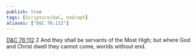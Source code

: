 ```yaml
---
publish: true
tags: [Scripture/DaC, noGraph]
aliases: ["D&C 76:112"]
---
```

[D&C 76:112](https://churchofjesuschrist.org/study/scriptures/dc-testament/dc/76?lang=eng&id=p112#p112) 2 And they shall be servants of the Most High; but where God and Christ dwell they cannot come, worlds without end.
